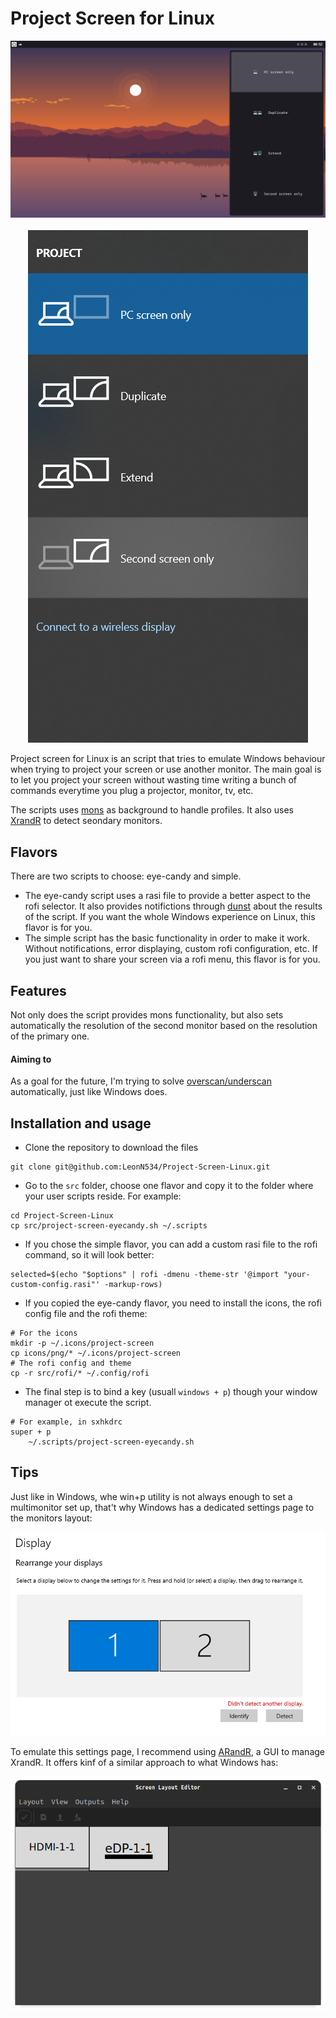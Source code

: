 # Project Screen for Linux

<p align="center">
  <img src="assets/preview.png"/>
  <br>
  <br>
  <img src="assets/desired-preview.png"/>
</p>

Project screen for Linux is an script that tries to emulate Windows behaviour when trying to project your screen or use another monitor. The main goal is to let you project your screen without wasting time writing a bunch of commands everytime you plug a projector, monitor, tv, etc.

The scripts uses [mons](https://github.com/Ventto/mons) as background to handle profiles. It also uses [XrandR](https://wiki.archlinux.org/title/Xrandr) to detect seondary monitors.

## Flavors

There are two scripts to choose: eye-candy and simple.

- The eye-candy script uses a rasi file to provide a better aspect to the rofi selector. It also provides notifictions through [dunst](https://dunst-project.org/) about the results of the script. If you want the whole Windows experience on Linux, this flavor is for you.
- The simple script has the basic functionality in order to make it work. Without notifications, error displaying, custom rofi configuration, etc. If you just want to share your screen via a rofi menu, this flavor is for you.

## Features

Not only does the script provides mons functionality, but also sets automatically the resolution of the second monitor based on the resolution of the primary one.

#### Aiming to

As a goal for the future, I'm trying to solve [overscan/underscan](https://en.wikipedia.org/wiki/Overscan) automatically, just like Windows does.

## Installation and usage

- Clone the repository to download the files

```shell
git clone git@github.com:LeonN534/Project-Screen-Linux.git
```

- Go to the `src` folder, choose one flavor and copy it to the folder where your user scripts reside. For example:

```shell
cd Project-Screen-Linux
cp src/project-screen-eyecandy.sh ~/.scripts
```

- If you chose the simple flavor, you can add a custom rasi file to the rofi command, so it will look better:

```shell
selected=$(echo "$options" | rofi -dmenu -theme-str '@import "your-custom-config.rasi"' -markup-rows)
```

- If you copied the eye-candy flavor, you need to install the icons, the rofi config file and the rofi theme:

```shell
# For the icons
mkdir -p ~/.icons/project-screen
cp icons/png/* ~/.icons/project-screen
# The rofi config and theme
cp -r src/rofi/* ~/.config/rofi
```

- The final step is to bind a key (usuall `windows + p`) though your window manager ot execute the script.

```shell
# For example, in sxhkdrc
super + p
    ~/.scripts/project-screen-eyecandy.sh
```

## Tips

Just like in Windows, whe win+p utility is not always enough to set a multimonitor set up, that't why Windows has a dedicated settings page to the monitors layout:

<img src="assets/windows-settings.png"/>

To emulate this settings page, I recommend using [ARandR](https://christian.amsuess.com/tools/arandr/), a GUI to manage XrandR. It offers kinf of a similar approach to what Windows has:

<img src="assets/arandr.png"/>
